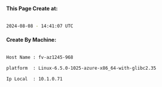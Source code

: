
   
#### This Page Create at:

```bash

2024-08-08 - 14:41:07 UTC

```

#### Create By Machine:

```bash

Host Name : fv-az1245-968

platform  : Linux-6.5.0-1025-azure-x86_64-with-glibc2.35

Ip Local  : 10.1.0.71

```


